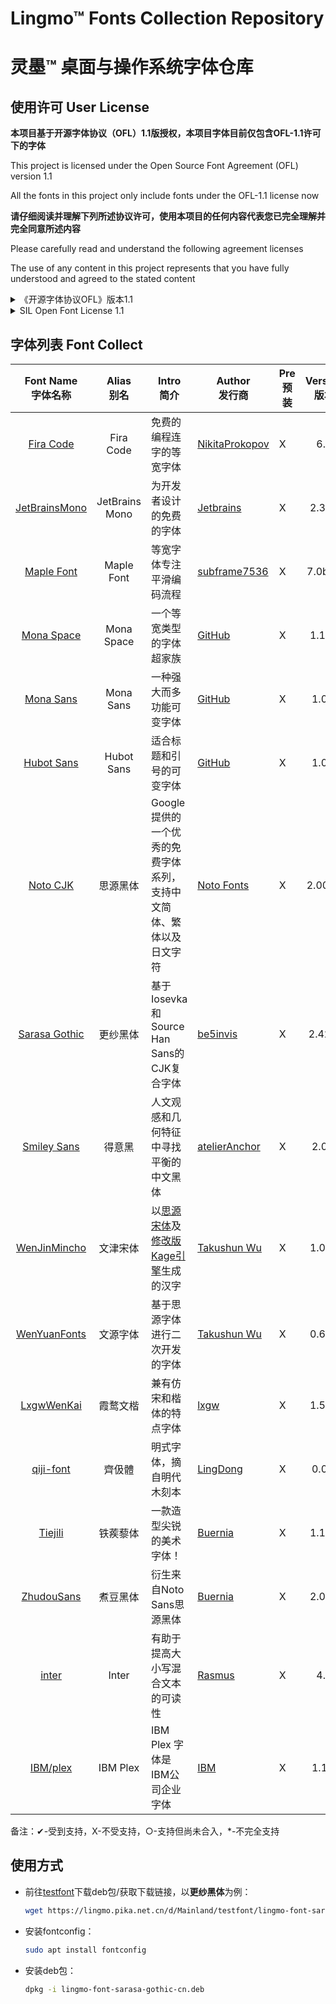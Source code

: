 

# Lingmo™ Fonts Collection Repository

# 灵墨™ 桌面与操作系统字体仓库

## 使用许可 User License

**本项目基于开源字体协议（OFL）1.1版授权，本项目字体目前仅包含OFL-1.1许可下的字体**

This project is licensed under the Open Source Font Agreement (OFL) version 1.1

All the fonts in this project only include fonts under the OFL-1.1 license now

**请仔细阅读并理解下列所述协议许可，使用本项目的任何内容代表您已完全理解并完全同意所述内容**

Please carefully read and understand the following agreement licenses

The use of any content in this project represents that you have fully understood and agreed to the stated content

<details>
<summary>《开源字体协议OFL》版本1.1</summary>
序言

开放式字体许可证（OFL）的目标是促进世界范围内协作式字体项目的发展，支持学术界和语言界的字体创建工作，并提供一个自由开放的框架，在这个框架中，字体可以与其他人合作共享和改进。

OFL允许许可字体自由使用、研究、修改和重新分发，只要它们不是自己出售的。字体，包括任何衍生作品，可以捆绑、嵌入、重新分发和/或与任何软件一起出售，前提是衍生作品不使用任何保留名称。但是，字体和衍生产品不能在任何其他类型的许可下发布。在本许可证下保留字体的要求不适用于使用字体或其衍生物创建的任何文档。

定义

“字体软件”是指版权持有人根据本许可证发布的文件集，并清楚地标记为该文件集。这可能包括源文件、构建脚本和文档。

“保留字体名称”指版权声明后指定的任何名称。

“原始版本”是指版权所有者分发的字体软件组件的集合。

“修改版本”是指通过添加、删除或替换（部分或全部）原始版本的任何组件、更改格式或将字体软件移植到新环境而产生的任何衍生产品。

“作者”是指任何设计师、工程师、程序员、技术作家或其他对字体软件作出贡献的人。

许可和条件

特此免费授予获得字体软件副本的任何人使用、研究、复制、合并、嵌入、修改、重新分发和出售字体软件的修改和未修改副本的权限，但须符合以下条件：

1） 字体软件及其任何单个组件（原始版本或修改版本）均不得自行销售。

2） 字体软件的原始或修改版本可与任何软件捆绑、重新分发和/或出售，前提是每份副本包含上述版权声明和本许可证。这些可以作为独立文本文件、人类可读的标题或文本或二进制文件中的适当机器可读元数据字段包括，只要这些字段可以被用户轻松查看。

3） 除非获得相应版权持有人的明确书面许可，否则字体软件的任何修改版本均不得使用保留字体名称。此限制仅适用于呈现给用户的主字体名称。

4） 版权持有人或字体软件作者的姓名不得用于宣传、背书或宣传任何修改版本，除非确认版权持有人和作者的贡献或获得其明确书面许可。

5） 字体软件，无论是修改的还是未修改的，无论是部分还是全部，都必须根据本许可证进行分发，并且不得根据任何其他许可证进行分发。本许可证对字体的要求不适用于使用字体软件创建的任何文档。

终止授权

如果不满足上述任何条件，本许可证将无效。

免责声明

字体软件按“原样”提供，无任何明示或暗示的担保，包括但不限于对适销性、适用于特定用途以及不侵犯版权、专利、商标或其他权利的任何担保。在任何情况下，版权持有人均不对因使用或无法使用字体软件或字体软件的其他交易而产生的任何索赔、损害赔偿或其他责任承担责任，包括任何一般、特殊、间接、附带或后果性损害赔偿，无论是合同诉讼、侵权诉讼还是其他诉讼。
</details>

<details>
<summary>SIL Open Font License 1.1</summary>
PREAMBLE

The goals of the Open Font License (OFL) are to stimulate worldwide development of collaborative font projects, to support the font creation efforts of academic and linguistic communities, and to provide a free and open framework in which fonts may be shared and improved in partnership with others.

The OFL allows the licensed fonts to be used, studied, modified and redistributed freely as long as they are not sold by themselves. The fonts, including any derivative works, can be bundled, embedded, redistributed and/or sold with any software provided that any reserved names are not used by derivative works. The fonts and derivatives, however, cannot be released under any other type of license. The requirement for fonts to remain under this license does not apply to any document created using the fonts or their derivatives.

DEFINITIONS

“Font Software” refers to the set of files released by the Copyright Holder(s) under this license and clearly marked as such. This may include source files, build scripts and documentation.

“Reserved Font Name” refers to any names specified as such after the copyright statement(s).

“Original Version” refers to the collection of Font Software components as distributed by the Copyright Holder(s).

“Modified Version” refers to any derivative made by adding to, deleting, or substituting — in part or in whole — any of the components of the Original Version, by changing formats or by porting the Font Software to a new environment.

“Author” refers to any designer, engineer, programmer, technical writer or other person who contributed to the Font Software.

PERMISSION & CONDITIONS

Permission is hereby granted, free of charge, to any person obtaining a copy of the Font Software, to use, study, copy, merge, embed, modify, redistribute, and sell modified and unmodified copies of the Font Software, subject to the following conditions:

1) Neither the Font Software nor any of its individual components, in Original or Modified Versions, may be sold by itself.

2) Original or Modified Versions of the Font Software may be bundled, redistributed and/or sold with any software, provided that each copy contains the above copyright notice and this license. These can be included either as stand-alone text files, human-readable headers or in the appropriate machine-readable metadata fields within text or binary files as long as those fields can be easily viewed by the user.

3) No Modified Version of the Font Software may use the Reserved Font Name(s) unless explicit written permission is granted by the corresponding Copyright Holder. This restriction only applies to the primary font name as presented to the users.

4) The name(s) of the Copyright Holder(s) or the Author(s) of the Font Software shall not be used to promote, endorse or advertise any Modified Version, except to acknowledge the contribution(s) of the Copyright Holder(s) and the Author(s) or with their explicit written permission.

5) The Font Software, modified or unmodified, in part or in whole, must be distributed entirely under this license, and must not be distributed under any other license. The requirement for fonts to remain under this license does not apply to any document created using the Font Software.

TERMINATION

This license becomes null and void if any of the above conditions are not met.

DISCLAIMER

THE FONT SOFTWARE IS PROVIDED “AS IS”, WITHOUT WARRANTY OF ANY KIND, EXPRESS OR IMPLIED, INCLUDING BUT NOT LIMITED TO ANY WARRANTIES OF MERCHANTABILITY, FITNESS FOR A PARTICULAR PURPOSE AND NONINFRINGEMENT OF COPYRIGHT, PATENT, TRADEMARK, OR OTHER RIGHT. IN NO EVENT SHALL THE COPYRIGHT HOLDER BE LIABLE FOR ANY CLAIM, DAMAGES OR OTHER LIABILITY, INCLUDING ANY GENERAL, SPECIAL, INDIRECT, INCIDENTAL, OR CONSEQUENTIAL DAMAGES, WHETHER IN AN ACTION OF CONTRACT, TORT OR OTHERWISE, ARISING FROM, OUT OF THE USE OR INABILITY TO USE THE FONT SOFTWARE OR FROM OTHER DEALINGS IN THE FONT SOFTWARE.
</details>

## 字体列表 Font Collect

|                    Font Name<br/>字体名称                    | Alias<br/>别名 | Intro<br/>简介                                               | Author<br/>发行商                                  | Pre<br/>预装 | Version<br/>版本 |                      License<br/>许可证                      | Ind.<br/>个人 | Com.<br/>商用 | 西文 | 简中 | 繁中 | 日语 | 韩文 | DebFile<br/>软件包 |
| :----------------------------------------------------------: | :------------: | ------------------------------------------------------------ | -------------------------------------------------- | ------------ | :--------------: | :----------------------------------------------------------: | :-----------: | :-----------: | ---- | ---- | ---- | ---- | ---- | :----------------: |
|       [Fira Code](https://github.com/tonsky/FiraCode)        |   Fira Code    | 免费的编程连字的等宽字体                                     | [NikitaProkopov](https://github.com/tonsky)        | X            |       6.2        | [OFL 1.1](https://github.com/tonsky/FiraCode/blob/main/LICENSE) |       ✔       |       ✔       | ✔    | X    | X    | X    | X    |                    |
| [JetBrainsMono](https://github.com/JetBrains/JetBrainsMono)  | JetBrains Mono | 为开发者设计的免费的字体                                     | [Jetbrains](https://www.jetbrains.com/)            | X            |      2.304       | [OFL 1.1](https://github.com/JetBrains/JetBrainsMono/blob/main/OFL.txt) |       ✔       |       ✔       | ✔    | X    | X    | X    | X    |                    |
|   [Maple Font](https://github.com/subframe7536/maple-font)   |   Maple Font   | 等宽字体专注平滑编码流程                                     | [subframe7536](https://github.com/subframe7536)    | X            |      7.0b36      | [OFL 1.1](https://github.com/subframe7536/maple-font/blob/main/OFL.txt) |       ✔       |       ✔       | ✔    | ✔    | ○    | ○    | ○    |                    |
|    [Mona Space](https://github.com/githubnext/monaspace)     |   Mona Space   | 一个等宽类型的字体超家族                                     | [GitHub](https://github.com/)                      | X            |      1.101       | [OFL 1.1](https://github.com/githubnext/monaspace/blob/main/LICENSE) |       ✔       |       ✔       | ✔    | X    | X    | X    | X    |                    |
|       [Mona Sans](https://github.com/github/mona-sans)       |   Mona Sans    | 一种强大而多功能可变字体                                     | [GitHub](https://github.com/)                      | X            |      1.0.1       | [OFL 1.1](https://github.com/github/mona-sans/blob/main/LICENSE) |       ✔       |       ✔       | ✔    | X    | X    | X    | X    |                    |
|      [Hubot Sans](https://github.com/github/hubot-sans)      |   Hubot Sans   | 适合标题和引号的可变字体                                     | [GitHub](https://github.com/)                      | X            |      1.0.1       | [OFL 1.1](https://github.com/github/hubot-sans/blob/main/LICENSE) |       ✔       |       ✔       | ✔    | X    | X    | X    | X    |                    |
|      [Noto CJK](https://github.com/notofonts/noto-cjk)       |    思源黑体    | Google 提供的一个优秀的免费字体系列，支持中文简体、繁体以及日文字符 | [Noto Fonts](https://github.com/notofonts)         | X            |      2.0002      | [OFL 1.1](https://github.com/notofonts/noto-cjk/blob/main/LICENSE) |       ✔       |       ✔       | ✔    | ✔    | ○    | ○    | ○    |                    |
|  [Sarasa Gothic](https://github.com/be5invis/Sarasa-Gothic)  |    更纱黑体    | 基于Iosevka 和Source Han Sans的CJK复合字体                   | [be5invis](https://github.com/be5invis)            | X            |      2.42.5      | [OFL 1.1](https://github.com/be5invis/Sarasa-Gothic/blob/main/LICENSE) |       ✔       |       ✔       | ✔    | ✔    | ○    | ○    | ○    |                    |
| [Smiley Sans](https://github.com/atelier-anchor/smiley-sans) |     得意黑     | 人文观感和几何特征中寻找平衡的中文黑体                       | [atelierAnchor](https://github.com/atelier-anchor) | X            |      2.0.1       | [OFL 1.1](https://github.com/atelier-anchor/smiley-sans/blob/main/LICENSE) |       ✔       |       ✔       | ✔    | ✔    | X    | X    | X    |                    |
| [WenJinMincho](https://github.com/takushun-wu/WenJinMincho)  |    文津宋体    | 以[思源宋体](https://gitee.com/link?target=https%3A%2F%2Fgithub.com%2Fadobe-fonts%2Fsource-han-serif)及[修改版Kage引擎](https://gitee.com/link?target=https%3A%2F%2Fgithub.com%2Fge9%2Fkage-engine-2%2F)生成的汉字 | [Takushun Wu](https://github.com/takushun-wu)      | X            |      1.000       | [OFL 1.1](https://github.com/kingsunsun2012/wenjinmincho/blob/main/LICENSE-zh.md) |       ✔       |       ✔       | ✔    | ✔    | X    | X    | X    |                    |
| [WenYuanFonts](https://github.com/takushun-wu/WenYuanFonts)  |    文源字体    | 基于思源字体进行二次开发的字体                               | [Takushun Wu](https://github.com/takushun-wu)      | X            |      0.600       | [OFL 1.1](https://github.com/takushun-wu/WenYuanFonts/blob/main/LICENSE-zh.md) |       ✔       |       ✔       | ✔    | ✔    | X    | X    | X    |                    |
|       [LxgwWenKai](https://github.com/lxgw/LxgwWenKai)       |    霞鹜文楷    | 兼有仿宋和楷体的特点字体                                     | [lxgw](https://github.com/lxgw)                    | X            |      1.510       | [OFL 1.1](https://github.com/lxgw/LxgwWenKai?tab=OFL-1.1-1-ov-file) |       ✔       |       ✔       | ✔    | ✔    | X    | X    | X    |                    |
|     [qiji-font](https://github.com/LingDong-/qiji-font)      |     齊伋體     | 明式字体，摘自明代木刻本                                     | [LingDong](https://github.com/LingDong-)           | X            |      0.0.4       | [OFL 1.1](https://github.com/LingDong-/qiji-font/blob/master/LICENSE) |       ✔       |       ✔       | ✔    | *    | ✔    | X    | X    |                    |
|        [Tiejili](https://github.com/Buernia/Tiejili)         |    铁蒺藜体    | 一款造型尖锐的美术字体！                                     | [Buernia](https://github.com/Buernia)              | X            |      1.100       | [OFL 1.1](https://github.com/Buernia/Tiejili?tab=OFL-1.1-1-ov-file#readme) |       ✔       |       ✔       | ✔    | ✔    | X    | X    | X    |                    |
|     [ZhudouSans](https://github.com/Buernia/Zhudou-Sans)     |    煮豆黑体    | 衍生来自Noto Sans思源黑体                                    | [Buernia](https://github.com/Buernia)              | X            |      2.000       | [OFL 1.1](https://github.com/Buernia/Zhudou-Sans/blob/main/LICENSE) |       ✔       |       ✔       | ✔    | ✔    | X    | X    | X    |                    |
|            [inter](https://github.com/rsms/inter)            |     Inter      | 有助于提高大小写混合文本的可读性                             | [Rasmus](https://github.com/rsms)                  | X            |       4.1        | [OFL 1.1](https://github.com/rsms/inter/blob/master/LICENSE.txt) |       ✔       |       ✔       | ✔    | X    | X    | X    | X    |                    |
|           [IBM/plex](https://github.com/ibm/plex)            |    IBM Plex    | IBM Plex 字体是IBM公司企业字体                               | [IBM](https://github.com/IBM)                      | X            |      1.1.0       | [OFL 1.1](https://github.com/IBM/plex/blob/master/LICENSE.txt) |       ✔       |       ✔       | ✔    | X    | X    | X    | X    |                    |

备注：✔-受到支持，X-不受支持，○-支持但尚未合入，*-不完全支持

## 使用方式

- 前往[testfont](https://lingmo.pika.net.cn/Mainland/testfont)下载deb包/获取下载链接，以**更纱黑体**为例：

  ```bash
  wget https://lingmo.pika.net.cn/d/Mainland/testfont/lingmo-font-sarasa-gothic-cn.deb
  ```

- 安装fontconfig：

  ```bash
  sudo apt install fontconfig
  ```

- 安装deb包：

  ```bash
  dpkg -i lingmo-font-sarasa-gothic-cn.deb
  ```

  



